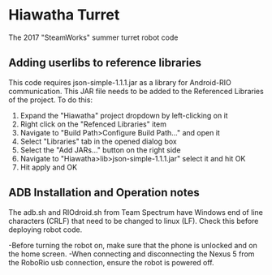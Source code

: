 # Hiawatha Turret
The 2017 "SteamWorks" summer turret robot code

## Adding userlibs to reference libraries

This code requires json-simple-1.1.1.jar as a library for Android-RIO communication. This JAR file needs to be added to the Referenced Libraries of the project. To do this:
1. Expand the "Hiawatha" project dropdown by left-clicking on it
2. Right click on the "Refenced Libraries" item
3. Navigate to "Build Path>Configure Build Path..." and open it
4. Select "Libraries" tab in the opened dialog box
5. Select the "Add JARs..." button on the right side
6. Navigate to "Hiawatha>lib>json-simple-1.1.1.jar" select it and hit OK
7. Hit apply and OK

## ADB Installation and Operation notes

The adb.sh and RIOdroid.sh from Team Spectrum have Windows end of line characters (CRLF) that need to be changed to linux (LF). Check this before deploying robot code.

-Before turning the robot on, make sure that the phone is unlocked and on the home screen.
-When connecting and disconnecting the Nexus 5 from the RoboRio usb connection, ensure the robot is powered off. 


